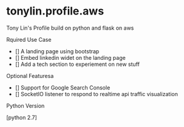 # tonylin.profile.aws
Tony Lin's Profile build on python and flask on aws



Rquired Use Case
- [] A landing page using bootstrap
- [] Embed linkedin widet on the landing page
- [] Add a tech section to experiement on new stuff  


Optional Featuresa
- [] Support for Google Search Console 
- [] SocketIO listener to respond to realtime api traffic visualization

Python Version 

[python 2.7]